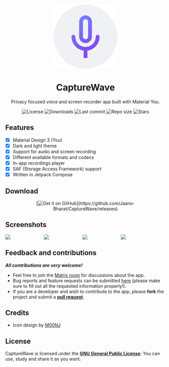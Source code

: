 <!-- ---------- Header ---------- -->
<div align="center">
  <img width="200" height="200" src="fastlane/metadata/android/en-US/images/icon.png">
  <h1>CaptureWave</h1>
<p>Privacy focused voice and screen recorder app built with Material You.</p>

<!-- ---------- Badges ---------- -->
  <div align="center">
    <img alt="License" src="https://img.shields.io/github/license/Jaano-Bharat/CaptureWave?color=c3e7ff&style=flat-square">
    <img alt="Downloads" src="https://img.shields.io/github/downloads/Jaano-Bharat/CaptureWave/total.svg?color=c3e7ff&style=flat-square">
    <img alt="Last commit" src="https://img.shields.io/github/last-commit/Jaano-Bharat/CaptureWave?color=c3e7ff&style=flat-square">
    <img alt="Repo size" src="https://img.shields.io/github/repo-size/Jaano-Bharat/CaptureWave?color=c3e7ff&style=flat-square">
    <img alt="Stars" src="https://img.shields.io/github/stars/Jaano-Bharat/CaptureWave?color=c3e7ff&style=flat-square">
    <br>
</div>
</div>

<!-- ---------- Description ---------- -->
## Features

- [x] Material Design 3 (You)
- [x] Dark and light theme
- [X] Support for audio and screen recording
- [X] Different available formats and codecs
- [X] In-app recordings player
- [X] SAF (Storage Access Framework) support
- [X] Written in Jetpack Compose

<!-- ---------- Download ---------- -->
## Download

<div align="center">
[<img src="https://raw.githubusercontent.com/vadret/android/master/assets/get-github.png" alt="Get it on GitHub" height="80">](https://github.com/Jaano-Bharat/CaptureWave/releases)

</div>

<!-- ---------- Screenshots ---------- -->
## Screenshots
<div style="display: flex">
  <img src="fastlane/metadata/android/en-US/images/phoneScreenshots/1-audio-recorder.png" width="24%">
  <img src="fastlane/metadata/android/en-US/images/phoneScreenshots/2-screen-recorder.png" width="24%">  
  <img src="fastlane/metadata/android/en-US/images/phoneScreenshots/3-recordings.png" width="24%">
  <img src="fastlane/metadata/android/en-US/images/phoneScreenshots/4-settings.png" width="24%">
</div>

<!-- ---------- Contribution ---------- -->
## Feedback and contributions
***All contributions are very welcome!***

* Feel free to join the [Matrix room](https://matrix.to/#/#you-apps:matrix.org) for discussions about the app.
* Bug reports and feature requests can be submitted [here](https://github.com/you-apps/RecordYou/issues) (please make sure to fill out all the requested information properly!).
* If you are a developer and wish to contribute to the app, please **fork** the project and submit a [**pull request**](https://help.github.com/articles/about-pull-requests/).

## Credits
* Icon design by [M00NJ](https://github.com/M00NJ)

## License

CaptureWave is licensed under the [**GNU General Public License**](https://www.gnu.org/licenses/gpl.html): You can use, study and share it as you want.
